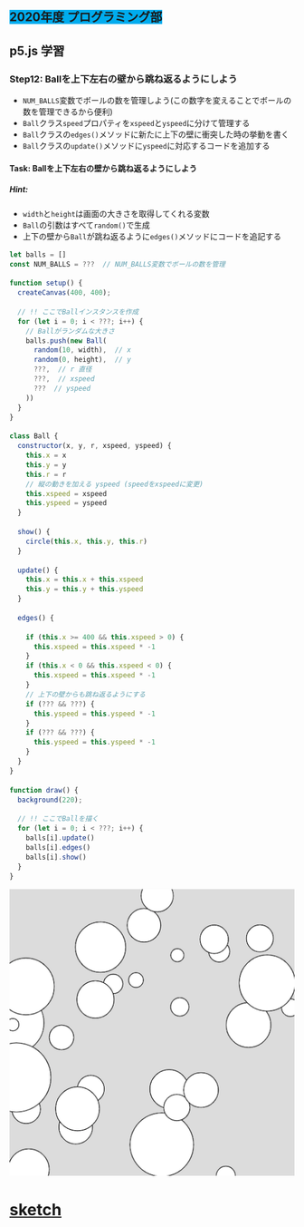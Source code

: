 ## <span style="background: #00acee">2020年度 プログラミング部</span>

## p5.js 学習

### Step12: Ballを上下左右の壁から跳ね返るようにしよう

* `NUM_BALLS`変数でボールの数を管理しよう(この数字を変えることでボールの数を管理できるから便利)
* `Ball`クラス`speed`プロパティを`xspeed`と`yspeed`に分けて管理する
* `Ball`クラスの`edges()`メソッドに新たに上下の壁に衝突した時の挙動を書く
* `Ball`クラスの`update()`メソッドに`yspeed`に対応するコードを追加する



#### Task: Ballを上下左右の壁から跳ね返るようにしよう

##### Hint: 
* `width`と`height`は画面の大きさを取得してくれる変数
* `Ball`の引数はすべて`random()`で生成
* 上下の壁から`Ball`が跳ね返るように`edges()`メソッドにコードを追記する



```js
let balls = []
const NUM_BALLS = ???  // NUM_BALLS変数でボールの数を管理

function setup() {
  createCanvas(400, 400);

  // !! ここでBallインスタンスを作成
  for (let i = 0; i < ???; i++) {
    // Ballがランダムな大きさ
    balls.push(new Ball(
      random(10, width),  // x 
      random(0, height),  // y
      ???,  // r 直径
      ???,  // xspeed 
      ???  // yspeed
    ))
  }
}

class Ball {
  constructor(x, y, r, xspeed, yspeed) {
    this.x = x
    this.y = y
    this.r = r
    // 縦の動きを加える yspeed (speedをxspeedに変更)
    this.xspeed = xspeed
    this.yspeed = yspeed
  }

  show() {
    circle(this.x, this.y, this.r)
  }

  update() {
    this.x = this.x + this.xspeed
    this.y = this.y + this.yspeed
  }

  edges() {
    
    if (this.x >= 400 && this.xspeed > 0) {
      this.xspeed = this.xspeed * -1
    }
    if (this.x < 0 && this.xspeed < 0) {
      this.xspeed = this.xspeed * -1
    }
    // 上下の壁からも跳ね返るようにする
    if (??? && ???) {
      this.yspeed = this.yspeed * -1
    }
    if (??? && ???) {
      this.yspeed = this.yspeed * -1
    }
  }
}

function draw() {
  background(220);

  // !! ここでBallを描く
  for (let i = 0; i < ???; i++) {
    balls[i].update()
    balls[i].edges()
    balls[i].show()
  }
}
```

![step12](pics/step12.png)



# [sketch](https://editor.p5js.org/sf_/present/rtvBWovEO)
